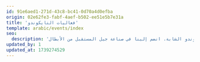 ```yaml
---
id: 91e6aed1-271d-43c8-bc41-0d70a4d0efba
origin: 02e62fe3-fabf-4aef-b502-ee51e5b7e31a
title: 'فعاليات التايكوندو'
template: arabic/events/index
seo:
  description: 'ابقَ على اطلاع على أحدث فعاليات التايكوندو في أكاديمية مهد. اكتشف البطولات القادمة، والمعسكرات التدريبية، والبرامج الخاصة التي تهدف إلى تطوير وإبراز مواهب التايكوندو الشابة. انضم إلينا في صناعة جيل المستقبل من الأبطال.'
updated_by: 1
updated_at: 1739274529
---
```

